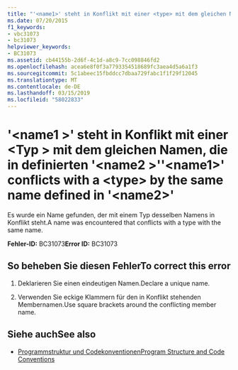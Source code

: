 ```yaml
---
title: "'<name1>' steht in Konflikt mit einer <type> mit dem gleichen Namen, die in definierten'<name2>'"
ms.date: 07/20/2015
f1_keywords:
- vbc31073
- bc31073
helpviewer_keywords:
- BC31073
ms.assetid: cb44155b-2d6f-4c1d-a8c9-7cc098846fd2
ms.openlocfilehash: acea6e8f0f3a7793354518689fc3aea4d5a6a1f3
ms.sourcegitcommit: 5c1abeec15fbddcc7dbaa729fabc1f1f29f12045
ms.translationtype: MT
ms.contentlocale: de-DE
ms.lasthandoff: 03/15/2019
ms.locfileid: "58022833"
---
```

# <a name="name1-conflicts-with-a-type-by-the-same-name-defined-in-name2"></a><span data-ttu-id="71f03-102">'\<name1 >' steht in Konflikt mit einer \<Typ > mit dem gleichen Namen, die in definierten '\<name2 >'</span><span class="sxs-lookup"><span data-stu-id="71f03-102">'\<name1>' conflicts with a \<type> by the same name defined in '\<name2>'</span></span>
<span data-ttu-id="71f03-103">Es wurde ein Name gefunden, der mit einem Typ desselben Namens in Konflikt steht.</span><span class="sxs-lookup"><span data-stu-id="71f03-103">A name was encountered that conflicts with a type with the same name.</span></span>  
  
 <span data-ttu-id="71f03-104">**Fehler-ID:** BC31073</span><span class="sxs-lookup"><span data-stu-id="71f03-104">**Error ID:** BC31073</span></span>  
  
## <a name="to-correct-this-error"></a><span data-ttu-id="71f03-105">So beheben Sie diesen Fehler</span><span class="sxs-lookup"><span data-stu-id="71f03-105">To correct this error</span></span>  
  
1.  <span data-ttu-id="71f03-106">Deklarieren Sie einen eindeutigen Namen.</span><span class="sxs-lookup"><span data-stu-id="71f03-106">Declare a unique name.</span></span>  
  
2.  <span data-ttu-id="71f03-107">Verwenden Sie eckige Klammern für den in Konflikt stehenden Membernamen.</span><span class="sxs-lookup"><span data-stu-id="71f03-107">Use square brackets around the conflicting member name.</span></span>  
  
## <a name="see-also"></a><span data-ttu-id="71f03-108">Siehe auch</span><span class="sxs-lookup"><span data-stu-id="71f03-108">See also</span></span>

- [<span data-ttu-id="71f03-109">Programmstruktur und Codekonventionen</span><span class="sxs-lookup"><span data-stu-id="71f03-109">Program Structure and Code Conventions</span></span>](../../visual-basic/programming-guide/program-structure/program-structure-and-code-conventions.md)
